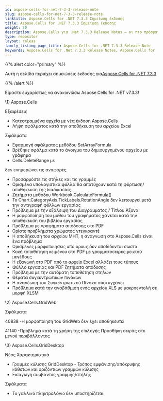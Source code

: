 ```yaml
---
id: aspose-cells-for-net-7-3-3-release-note
slug: aspose-cells-for-net-7-3-3-release-note
linktitle: Aspose.Cells for .NET 7.3.3 Σημείωση έκδοσης
title: Aspose.Cells for .NET 7.3.3 Σημείωση έκδοσης
weight: 20
description: Aspose.Cells για .Net 7.3.3 Release Notes – οι πιο πρόσφατες βελτιώσεις, νέες δυνατότητες και επιδιορθώσεις
type: repositor
layout: releas
family_listing_page_title: Aspose.Cells for .NET 7.3.3 Release Note
keywords: Aspose.Cells for .Net 7.3.3 Release Notes, Aspose.Cells for .Net 7.3.3 updates and fixe
---
```

{{% alert color="primary" %}} 

 Αυτή η σελίδα περιέχει σημειώσεις έκδοσης για[Aspose.Cells for .NET 7.3.3](https://releases.aspose.com/cells/net/new-releases/aspose.cells-for-.net-7.3.3/)

{{% /alert %}} 

Είμαστε
 ευχαρίστως να ανακοινώσω Aspose.Cells for .NET v7.3.3!

\1) Aspose.Cells 

 Εξαιρέσεις

- Κατεστραμμένα αρχεία με νέα έκδοση Aspose.Cells
- Λήψη σφάλματος κατά την αποθήκευση του αρχείου Excel

Σφάλματα

- Εφαρμογή σφάλματος μεθόδου SetArrayFormula
- Βρέθηκε σφάλμα κατά το άνοιγμα του δημιουργημένου αρχείου με γράφημα
- Cells.DeleteRange με

 δεν ενημερώνει τις αναφορές

- Προσαρμόστε τις στήλες και τις γραμμές
- Ορισμένα υπολογιστικά φύλλα θα αποτύχουν κατά τη φόρτωση/αποθήκευση της διαδικασίας
- Ζητήματα μεθόδου Workbook.CalculateFormula()
- Το Chart.CategoryAxis.TickLabels.RotationAngle δεν λειτουργεί μετά την αντιγραφή φύλλων εργασίας
- Πρόβλημα με την εξάλειψη του Διαγράμματος / Τίτλου Άξονα
- Η μορφοποίηση του μύθου του γραφήματος χάνεται κατά την αποθήκευση του βιβλίου εργασίας
- Πρόβλημα με γραφήματα απόδοσης στο PDF
- Ορίστε προβλήματα χρώματος ντεγκραντέ
- Η αποθήκευση του αρχείου MHT, η ανάγνωση στο Aspose.Cells είναι ένα πρόβλημα
- Ορισμένες μορφοποιήσεις υπό όρους δεν αποδίδονται σωστά
- Κακή τοποθέτηση κειμένου στο PDF με γραμματοσειρές μεικτού μεγέθους
- Η εξαγωγή στο PDF από το αρχείο Excel αλλάζει τους τύπους
- Φύλλο εργασίας και PDF ζητήματα απόδοσης
- Πρόβλημα με την αυτόματη τοποθέτηση στηλών
- Θέματα συγκεντρωτικών πινάκων
- Η ανανέωση του Συγκεντρωτικού Πίνακα αποτυγχάνει
- Πρόβλημα κατά την αναβάθμιση ενός αρχείου XLS με μακροεντολή σε μορφή XLSM



\2)
 Aspose.Cells.GridWeb



Σφάλματα

 40838 -Η μορφοποίηση του GridWeb δεν έχει αποθηκευτεί

 41140 -Πρόβλημα κατά τη χρήση της επιλογής Προσθήκη σειράς στο μενού περιβάλλοντος



\3)
Aspose.Cells.GridDesktop



Νέος
 Χαρακτηριστικά

- Γραμμές κύλισης GridDesktop - Τρόπος εμφάνισης/απόκρυψης κάθετων και οριζόντιων γραμμών κύλισης
- Εισαγωγή συμβάντος γραμμής/στήλης



Σφάλματα

- Το γαλλικό πληκτρολόγιο δεν υποστηρίζεται
